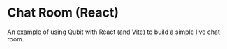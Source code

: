 # Chat Room (React)

An example of using Qubit with React (and Vite) to build a simple live chat room.
